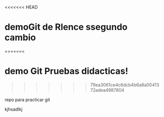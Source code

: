 <<<<<<< HEAD
# demoGit de Rlence ssegundo cambio
=======
# demo Git Pruebas didacticas!
>>>>>>> 79ea3061ce4c6dcb4b6a8a0041372adea4987804


repo para practicar git



kjhsadlkj
